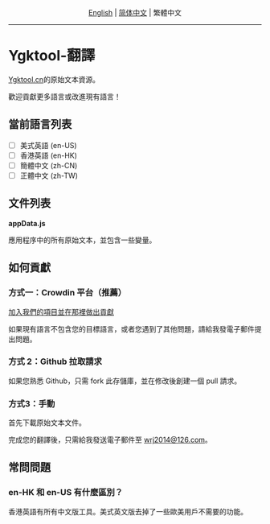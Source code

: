 <div align="center">

[English](./README.md) | [简体中文](./README.zh-CN.md) | 繁體中文
<hr>
</div>

# Ygktool-翻譯

[Ygktool.cn](https:www.ygktool.cn)的原始文本資源。

歡迎貢獻更多語言或改進現有語言！

## 當前語言列表

- [ ] 美式英語 (en-US)
- [ ] 香港英語 (en-HK)
- [ ] 簡體中文 (zh-CN)
- [ ] 正體中文 (zh-TW)

## 文件列表

**appData.js**

應用程序中的所有原始文本，並包含一些變量。

## 如何貢獻

### **方式一：Crowdin 平台（推薦）**

[加入我們的項目並在那裡做出貢獻](https://crwd.in/lifeup)

如果現有語言不包含您的目標語言，或者您遇到了其他問題，請給我發電子郵件提出問題。

### 方式 2：Github 拉取請求

如果您熟悉 Github，只需 fork 此存儲庫，並在修改後創建一個 pull 請求。

### 方式3：手動

首先下載原始文本文件。

完成您的翻譯後，只需給我發送電子郵件至 [wrj2014@126.com](mailto:wrj2014@126.com)。

## 常問問題

### en-HK 和 en-US 有什麼區別？

香港英語有所有中文版工具。美式英文版去掉了一些歐美用戶不需要的功能。